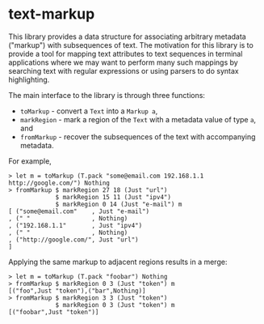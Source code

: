 text-markup
===========

This library provides a data structure for associating arbitrary
metadata ("markup") with subsequences of text. The motivation for
this library is to provide a tool for mapping text attributes to text
sequences in terminal applications where we may want to perform many
such mappings by searching text with regular expressions or using
parsers to do syntax highlighting.

The main interface to the library is through three functions:

 * `toMarkup` - convert a `Text` into a `Markup a`,
 * `markRegion` - mark a region of the `Text` with a metadata value of
   type `a`, and
 * `fromMarkup` - recover the subsequences of the text with accompanying
   metadata.

For example,

```
> let m = toMarkup (T.pack "some@email.com 192.168.1.1 http://google.com/") Nothing
> fromMarkup $ markRegion 27 18 (Just "url")
             $ markRegion 15 11 (Just "ipv4")
             $ markRegion 0 14 (Just "e-mail") m
[ ("some@email.com"    , Just "e-mail")
, (" "                 , Nothing)
, ("192.168.1.1"       , Just "ipv4")
, (" "                 , Nothing)
, ("http://google.com/", Just "url")
]
```

Applying the same markup to adjacent regions results in a merge:

```
> let m = toMarkup (T.pack "foobar") Nothing
> fromMarkup $ markRegion 0 3 (Just "token") m
[("foo",Just "token"),("bar",Nothing)]
> fromMarkup $ markRegion 3 3 (Just "token")
             $ markRegion 0 3 (Just "token") m
[("foobar",Just "token")]
```
